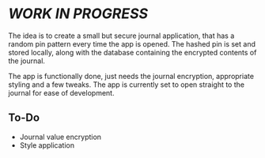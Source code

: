 # *WORK IN PROGRESS*

<p>The idea is to create a small but secure journal application, that has a random pin pattern every time the app is opened. The hashed pin is set and stored locally, along with the database containing the encrypted contents of the journal.</p>

<p>The app is functionally done, just needs the journal encryption, appropriate styling and a few tweaks. The app is currently set to open straight to the journal for ease of development.</p>

## To-Do
- Journal value encryption
- Style application
